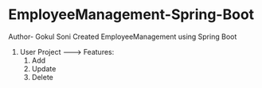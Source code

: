 # EmployeeManagement-Spring-Boot
Author- Gokul Soni
Created EmployeeManagement using Spring Boot
1. User Project
   ---> Features:
   1. Add
   2. Update
   3. Delete
   
